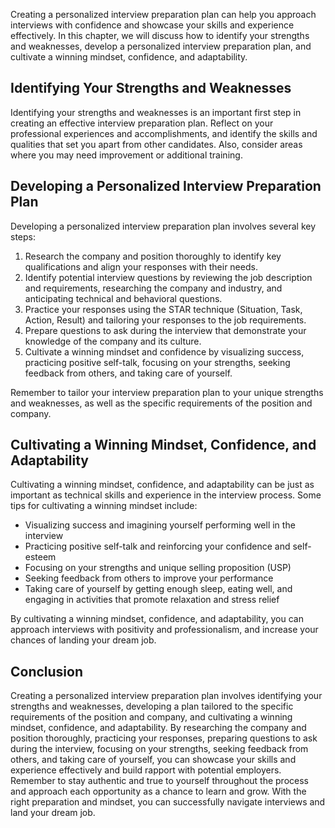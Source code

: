 
Creating a personalized interview preparation plan can help you approach interviews with confidence and showcase your skills and experience effectively. In this chapter, we will discuss how to identify your strengths and weaknesses, develop a personalized interview preparation plan, and cultivate a winning mindset, confidence, and adaptability.

Identifying Your Strengths and Weaknesses
-----------------------------------------

Identifying your strengths and weaknesses is an important first step in creating an effective interview preparation plan. Reflect on your professional experiences and accomplishments, and identify the skills and qualities that set you apart from other candidates. Also, consider areas where you may need improvement or additional training.

Developing a Personalized Interview Preparation Plan
----------------------------------------------------

Developing a personalized interview preparation plan involves several key steps:

1. Research the company and position thoroughly to identify key qualifications and align your responses with their needs.
2. Identify potential interview questions by reviewing the job description and requirements, researching the company and industry, and anticipating technical and behavioral questions.
3. Practice your responses using the STAR technique (Situation, Task, Action, Result) and tailoring your responses to the job requirements.
4. Prepare questions to ask during the interview that demonstrate your knowledge of the company and its culture.
5. Cultivate a winning mindset and confidence by visualizing success, practicing positive self-talk, focusing on your strengths, seeking feedback from others, and taking care of yourself.

Remember to tailor your interview preparation plan to your unique strengths and weaknesses, as well as the specific requirements of the position and company.

Cultivating a Winning Mindset, Confidence, and Adaptability
-----------------------------------------------------------

Cultivating a winning mindset, confidence, and adaptability can be just as important as technical skills and experience in the interview process. Some tips for cultivating a winning mindset include:

* Visualizing success and imagining yourself performing well in the interview
* Practicing positive self-talk and reinforcing your confidence and self-esteem
* Focusing on your strengths and unique selling proposition (USP)
* Seeking feedback from others to improve your performance
* Taking care of yourself by getting enough sleep, eating well, and engaging in activities that promote relaxation and stress relief

By cultivating a winning mindset, confidence, and adaptability, you can approach interviews with positivity and professionalism, and increase your chances of landing your dream job.

Conclusion
----------

Creating a personalized interview preparation plan involves identifying your strengths and weaknesses, developing a plan tailored to the specific requirements of the position and company, and cultivating a winning mindset, confidence, and adaptability. By researching the company and position thoroughly, practicing your responses, preparing questions to ask during the interview, focusing on your strengths, seeking feedback from others, and taking care of yourself, you can showcase your skills and experience effectively and build rapport with potential employers. Remember to stay authentic and true to yourself throughout the process and approach each opportunity as a chance to learn and grow. With the right preparation and mindset, you can successfully navigate interviews and land your dream job.
